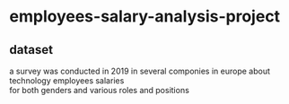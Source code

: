 # employees-salary-analysis-project
<h2>dataset</h2>
<p>a survey was conducted in 2019 in several componies in europe about technology employees salaries </br> for both genders and various roles and positions</p>
